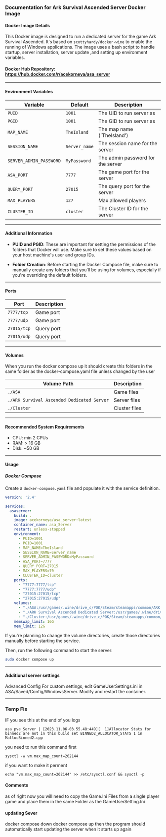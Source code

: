 
### Documentation for Ark Survival Ascended Server Docker Image

#### Docker Image Details

This Docker image is designed to run a dedicated server for the game Ark Survival Ascended. It's based on `scottyhardy/docker-wine` to enable the running of Windows applications. The image uses a bash script to handle startup, server installation, server update ,and setting up environment variables.

#### Docker Hub Repository: https://hub.docker.com/r/acekorneya/asa_server

---

#### Environment Variables

| Variable                 | Default                    | Description                                              |
| ------------------------ | -------------------------- | -------------------------------------------------------- |
| `PUID`                   | `1001`                     | The UID to run server as                                 |
| `PGID`                   | `1001`                     | The GID to run server as                                 |
| `MAP_NAME`               | `TheIsland`                | The map name (`TheIsland')           |
| `SESSION_NAME`           |   `Server_name`                        | The session name for the server                          |
| `SERVER_ADMIN_PASSWORD`  |  `MyPassword`                          | The admin password for the server                        |                                               |
| `ASA_PORT`               | `7777`                     | The game port for the server                             |
| `QUERY_PORT`             | `27015`                    | The query port for the server                            |
| `MAX_PLAYERS`            | `127`                       | Max allowed players                                      |
| `CLUSTER_ID`             |  `cluster`                 | The Cluster ID for the server                            |

---

#### Additional Information

- **PUID and PGID**: These are important for setting the permissions of the folders that Docker will use. Make sure to set these values based on your host machine's user and group IDs.
  
- **Folder Creation**: Before starting the Docker Compose file, make sure to manually create any folders that you'll be using for volumes, especially if you're overriding the default folders.

---

#### Ports

| Port         | Description                            |
| ------------ | -------------------------------------- |
| `7777/tcp`   | Game port                              |
| `7777/udp`   | Game port                              |
| `27015/tcp`  | Query port                             |
| `27015/udp`  | Query port                             |

---

#### Volumes
When you run the docker compose up it should create this folders in the same folder as the docker-compose.yaml file unless changed by the user

| Volume Path                                           | Description                                    |
| ---------------------------------------------------- | ---------------------------------------------- |
| `./ASA`              | Game files                                     |
| `./ARK Survival Ascended Dedicated Server` | Server files                           |
| `./Cluster`           | Cluster files                                  |

---

#### Recommended System Requirements

- CPU: min 2 CPUs
- RAM: > 16 GB
- Disk: ~50 GB

---

#### Usage

##### Docker Compose

Create a `docker-compose.yaml` file and populate it with the service definition. 

```yaml
version: '2.4'

services:
  asaserver:
    build: .
    image: acekorneya/asa_server:latest
    container_name: asa_Server
    restart: unless-stopped
    environment:
      - PUID=1001
      - PGID=1001
      - MAP_NAME=TheIsland
      - SESSION_NAME=Server_name
      - SERVER_ADMIN_PASSWORD=MyPassword
      - ASA_PORT=7777
      - QUERY_PORT=27015
      - MAX_PLAYERS=70
      - CLUSTER_ID=cluster
    ports:
      - "7777:7777/tcp"
      - "7777:7777/udp"
      - "27015:27015/tcp"
      - "27015:27015/udp"
    volumes:
      - "./ASA:/usr/games/.wine/drive_c/POK/Steam/steamapps/common/ARK Survival Ascended Dedicated Server/ShooterGame"
      - "./ARK Survival Ascended Dedicated Server:/usr/games/.wine/drive_c/POK/Steam/steamapps/common/ARK Survival Ascended Dedicated Server"
      - "./Cluster:/usr/games/.wine/drive_c/POK/Steam/steamapps/common/ShooterGame"
    memswap_limit: 16G
    mem_limit: 12G   
```

If you're planning to change the volume directories, create those directories manually before starting the service.

Then, run the following command to start the server:

```bash
sudo docker compose up
```

---

#### Additional server settings 

Advanced Config
For custom settings, edit GameUserSettings.ini in ASA/Saved/Config/WindowsServer. Modify and restart the container.

---
### Temp Fix ###
IF you see this at the end of you logs 
```
asa_pve_Server | [2023.11.06-03.55.48:449][  1]Allocator Stats for binned2 are not in this build set BINNED2_ALLOCATOR_STATS 1 in MallocBinned2.cpp
```
you need to run this command first 
```
sysctl -w vm.max_map_count=262144
```
if you want to make it perment 
```
echo "vm.max_map_count=262144" >> /etc/sysctl.conf && sysctl -p
```

#### Comments
as of right now you will need to copy the Game.Ini Files from a single player game and place them in the same Folder as the GameUserSetting.Ini

#### updating Sever 
docker compose down 
docker compose up 
then the program should automatically start updating the server when it starts up again
